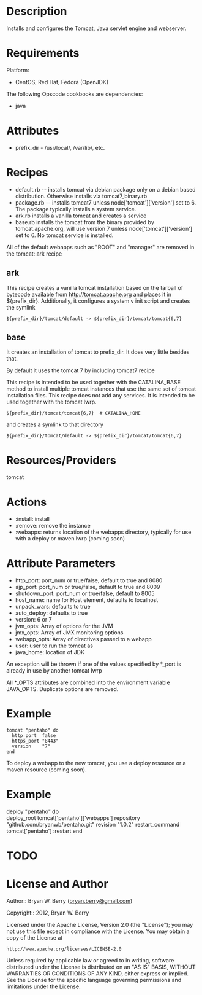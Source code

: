 Description
===========

Installs and configures the Tomcat, Java servlet engine and webserver.


Requirements
============

Platform: 

* CentOS, Red Hat, Fedora (OpenJDK)

The following Opscode cookbooks are dependencies:

* java


Attributes
==========

* prefix_dir - /usr/local/, /var/lib/, etc.

Recipes
=======

* default.rb -- installs tomcat via debian package only on a
debian based distribution. Otherwise installs via tomcat7_binary.rb
* package.rb -- installs tomcat7 unless node['tomcat']['version'] set
to 6. The package typically installs a system service.
* ark.rb installs a vanilla tomcat and creates a service
* base.rb  installs the tomcat from the binary provided by
tomcat.apache.org, will use version 7 unless node['tomcat']['version'] set
to 6. No tomcat service is installed.

All of the default webapps such as "ROOT" and "manager" are removed in the tomcat::ark recipe

ark
---

This recipe creates a vanilla tomcat installation based on the tarball
of bytecode available from http://tomcat.apache.org and places it in 
${prefix_dir}. Additionally, it configures a system v
init script and creates the symlink

    ${prefix_dir}/tomcat/default -> ${prefix_dir}/tomcat/tomcat{6,7}


base
----

It creates an installation of tomcat to prefix_dir. It does very
little besides that.

By default it uses the tomcat 7 by including tomcat7 recipe

This recipe is intended to be used together with the CATALINA_BASE method to install
multiple tomcat instances that use the same set of tomcat installation
files. This recipe does not add any services. It is intended to be used together with the tomcat lwrp.

    ${prefix_dir}/tomcat/tomcat{6,7}  # CATALINA_HOME

and creates a symlink to that directory

    ${prefix_dir}/tomcat/default -> ${prefix_dir}/tomcat/tomcat{6,7}



Resources/Providers
===================

tomcat

# Actions

- :install: install
- :remove: remove the instance
- :webapps: returns location of the webapps directory, typically for
  use with a deploy or maven lwrp (coming soon)

# Attribute Parameters

- http_port: port_num or true/false, default to true and 8080
- ajp_port:  port_num or true/false, default to true and 8009
- shutdown_port: port_num or true/false, default to 8005
- host_name: name for Host element, defaults to localhost
- unpack_wars: defaults to true
- auto_deploy: defaults to true
- version: 6 or 7 
- jvm_opts: Array of options for the JVM
- jmx_opts: Array of JMX monitoring options
- webapp_opts: Array of directives passed to a webapp
- user: user to run the tomcat as
- java_home: location of JDK


An exception will be thrown if one of the values specified by *_port
is already in use by another tomcat lwrp

All *_OPTS attributes are combined into the environment variable JAVA_OPTS.
Duplicate options are removed.

# Example

    tomcat "pentaho" do
      http_port  false
      https_port "8443"
      version    "7"
    end

To deploy a webapp to the new tomcat, you use a deploy resource or a
maven resource (coming soon).

# Example

   deploy "pentaho" do  
     deploy_root tomcat['pentaho']['webapps']
     repository "github.com/bryanwb/pentaho.git"
     revision   "1.0.2"
     restart_command tomcat['pentaho'] :restart
   end


TODO
====


License and Author
==================

Author:: Bryan W. Berry (<bryan.berry@gmail.com>)

Copyright:: 2012, Bryan W. Berry

Licensed under the Apache License, Version 2.0 (the "License");
you may not use this file except in compliance with the License.
You may obtain a copy of the License at

    http://www.apache.org/licenses/LICENSE-2.0

Unless required by applicable law or agreed to in writing, software
distributed under the License is distributed on an "AS IS" BASIS,
WITHOUT WARRANTIES OR CONDITIONS OF ANY KIND, either express or implied.
See the License for the specific language governing permissions and
limitations under the License.
